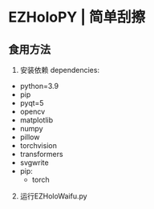 # EZHoloPY | 简单刮擦

## 食用方法
1. 安装依赖
dependencies:
  - python=3.9
  - pip
  - pyqt=5
  - opencv
  - matplotlib
  - numpy
  - pillow
  - torchvision
  - transformers
  - svgwrite
  - pip:
      - torch

2. 运行EZHoloWaifu.py
